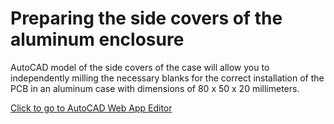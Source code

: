 # Preparing the side covers of the aluminum enclosure

AutoCAD model of the side covers of the case will allow you to independently milling the necessary blanks for the correct installation of the PCB in an aluminum case with dimensions of 80 x 50 x 20 millimeters.

[Click to go to AutoCAD Web App Editor](https://web.autocad.com/)